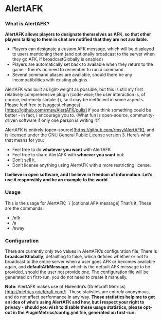 # AlertAFK
### What is AlertAFK?

**AlertAFK allows players to designate themselves as AFK, so that other
players talking to them in chat are notified that they are not
available.**

* Players can designate a custom AFK message, which will be displayed to users mentioning them (and optionally broadcast to the server when they go AFK, if broadcastGlobally is enabled)
* Players are automatically set back to available when they return to the game - there’s no need to remember to run a command
* Several command aliases are available, should there be any incompatibilities with existing plugins.

AlertAFK was built as light-weight as possible, but this is still my
first relatively comprehensive plugin (code-wise; the user interaction
is, of course, extremely simple :)), so it may be inefficient in some
aspects. Please feel free to (suggest changes)[https://github.com/rmsy/AlertAFK/pulls] if you think something
could be better - in fact, I encourage you to. (What fun is open-source,
community-driven software if only one person is writing it?)

AlertAFK is entirely (open-source)[https://github.com/rmsy/AlertAFK], and is licensed under the GNU
General Public License version 3. Here’s what that means for you:

* Feel free to do **whatever you want** with AlertAFK
* Feel free to share AlertAFK with **whoever you want**
but:
* Don’t sell it.
* Don’t license anything using AlertAFK with a more restricting license.

**I believe in open software, and I believe in freedom of information.
Let’s use it responsibly and be an example to the world.**

### Usage

This is the usage for AlertAFK:
`/ [optional AFK message] That’s it.
These are the commands:

* /afk
* /a
* /away

### Configuration

There are currently only two values in AlertAFK’s configuration file.
There is **broadcastGlobally**, defaulting to false, which defines
whether or not to broadcast to the entire server when a user goes AFK or
becomes available again, and **defaultAfkMessage**, which is the default
AFK message to be provided, should the user not provide one. The
configuration file will be generated on first-run, you do not need to
create it manually.

**Note:** AlertAFK makes use of Hidendra’s (Griefcraft Metrics)[http://metrics.griefcraft.com/]. These
statistics are entirely anonymous, and do not affect performance in any
way. **These statistics help me to get an idea of who’s using AlertAFK
and how, but I respect your right to privacy - should you wish to
disable these usage statistics, please opt-out in the
PluginMetrics/config.yml file, generated on first-run.**